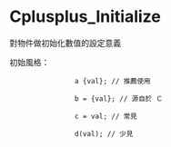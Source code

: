 # Cplusplus_Initialize
對物件做初始化數值的設定意義

初始風格：

                    a {val}; // 推薦使用

                    b = {val}; // 源自於 Ｃ

                    c = val; // 常見

                    d(val); // 少見
